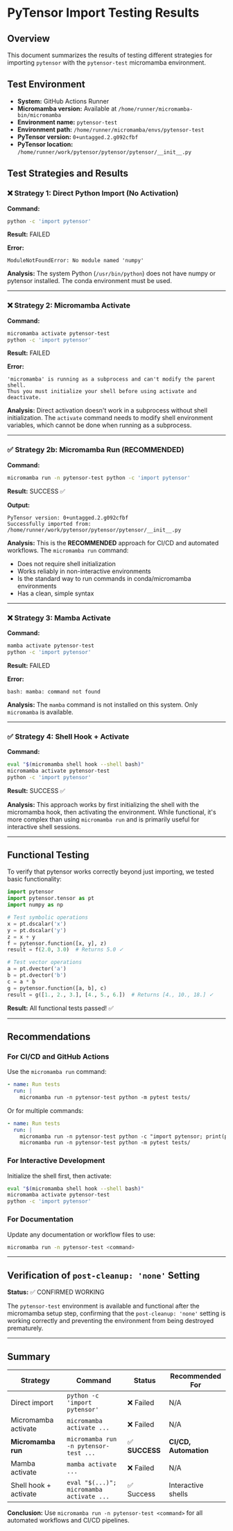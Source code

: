 # PyTensor Import Testing Results

## Overview

This document summarizes the results of testing different strategies for importing `pytensor` with the `pytensor-test` micromamba environment.

## Test Environment

- **System:** GitHub Actions Runner
- **Micromamba version:** Available at `/home/runner/micromamba-bin/micromamba`
- **Environment name:** `pytensor-test`
- **Environment path:** `/home/runner/micromamba/envs/pytensor-test`
- **PyTensor version:** `0+untagged.2.g092cfbf`
- **PyTensor location:** `/home/runner/work/pytensor/pytensor/pytensor/__init__.py`

## Test Strategies and Results

### ❌ Strategy 1: Direct Python Import (No Activation)

**Command:**
```bash
python -c 'import pytensor'
```

**Result:** FAILED

**Error:**
```
ModuleNotFoundError: No module named 'numpy'
```

**Analysis:** The system Python (`/usr/bin/python`) does not have numpy or pytensor installed. The conda environment must be used.

---

### ❌ Strategy 2: Micromamba Activate

**Command:**
```bash
micromamba activate pytensor-test
python -c 'import pytensor'
```

**Result:** FAILED

**Error:**
```
'micromamba' is running as a subprocess and can't modify the parent shell.
Thus you must initialize your shell before using activate and deactivate.
```

**Analysis:** Direct activation doesn't work in a subprocess without shell initialization. The `activate` command needs to modify shell environment variables, which cannot be done when running as a subprocess.

---

### ✅ Strategy 2b: Micromamba Run (RECOMMENDED)

**Command:**
```bash
micromamba run -n pytensor-test python -c 'import pytensor'
```

**Result:** SUCCESS ✅

**Output:**
```
PyTensor version: 0+untagged.2.g092cfbf
Successfully imported from: /home/runner/work/pytensor/pytensor/pytensor/__init__.py
```

**Analysis:** This is the **RECOMMENDED** approach for CI/CD and automated workflows. The `micromamba run` command:
- Does not require shell initialization
- Works reliably in non-interactive environments
- Is the standard way to run commands in conda/micromamba environments
- Has a clean, simple syntax

---

### ❌ Strategy 3: Mamba Activate

**Command:**
```bash
mamba activate pytensor-test
python -c 'import pytensor'
```

**Result:** FAILED

**Error:**
```
bash: mamba: command not found
```

**Analysis:** The `mamba` command is not installed on this system. Only `micromamba` is available.

---

### ✅ Strategy 4: Shell Hook + Activate

**Command:**
```bash
eval "$(micromamba shell hook --shell bash)"
micromamba activate pytensor-test
python -c 'import pytensor'
```

**Result:** SUCCESS ✅

**Analysis:** This approach works by first initializing the shell with the micromamba hook, then activating the environment. While functional, it's more complex than using `micromamba run` and is primarily useful for interactive shell sessions.

---

## Functional Testing

To verify that pytensor works correctly beyond just importing, we tested basic functionality:

```python
import pytensor
import pytensor.tensor as pt
import numpy as np

# Test symbolic operations
x = pt.dscalar('x')
y = pt.dscalar('y')
z = x + y
f = pytensor.function([x, y], z)
result = f(2.0, 3.0)  # Returns 5.0 ✓

# Test vector operations
a = pt.dvector('a')
b = pt.dvector('b')
c = a * b
g = pytensor.function([a, b], c)
result = g([1., 2., 3.], [4., 5., 6.])  # Returns [4., 10., 18.] ✓
```

**Result:** All functional tests passed! ✅

---

## Recommendations

### For CI/CD and GitHub Actions

Use the `micromamba run` command:

```yaml
- name: Run tests
  run: |
    micromamba run -n pytensor-test python -m pytest tests/
```

Or for multiple commands:

```yaml
- name: Run tests
  run: |
    micromamba run -n pytensor-test python -c "import pytensor; print(pytensor.__version__)"
    micromamba run -n pytensor-test python -m pytest tests/
```

### For Interactive Development

Initialize the shell first, then activate:

```bash
eval "$(micromamba shell hook --shell bash)"
micromamba activate pytensor-test
python -c 'import pytensor'
```

### For Documentation

Update any documentation or workflow files to use:
```bash
micromamba run -n pytensor-test <command>
```

---

## Verification of `post-cleanup: 'none'` Setting

**Status:** ✅ CONFIRMED WORKING

The `pytensor-test` environment is available and functional after the micromamba setup step, confirming that the `post-cleanup: 'none'` setting is working correctly and preventing the environment from being destroyed prematurely.

---

## Summary

| Strategy | Command | Status | Recommended For |
|----------|---------|--------|-----------------|
| Direct import | `python -c 'import pytensor'` | ❌ Failed | N/A |
| Micromamba activate | `micromamba activate ...` | ❌ Failed | N/A |
| **Micromamba run** | `micromamba run -n pytensor-test ...` | ✅ **SUCCESS** | **CI/CD, Automation** |
| Mamba activate | `mamba activate ...` | ❌ Failed | N/A |
| Shell hook + activate | `eval "$(...)"; micromamba activate ...` | ✅ Success | Interactive shells |

**Conclusion:** Use `micromamba run -n pytensor-test <command>` for all automated workflows and CI/CD pipelines.
